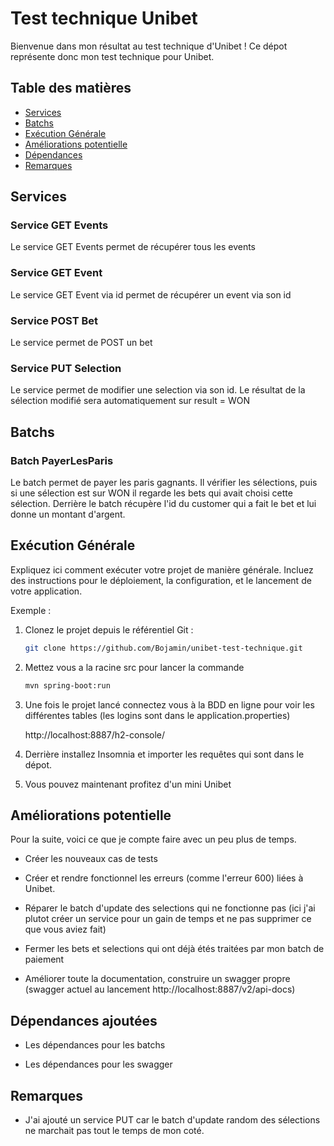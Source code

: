 # Test technique Unibet

Bienvenue dans mon résultat au test technique d'Unibet ! Ce dépot représente donc mon test technique pour Unibet. 

## Table des matières

- [Services](#services)
- [Batchs](#batchs)
- [Exécution Générale](#exécution-générale)
- [Améliorations potentielle](#améliorations-potentielle)
- [Dépendances](#dépendances)
- [Remarques](#remarques)

## Services

### Service GET Events

Le service GET Events permet de récupérer tous les events

### Service GET Event

Le service GET Event via id permet de récupérer un event via son id

### Service POST Bet

Le service permet de POST un bet

### Service PUT Selection

Le service permet de modifier une selection via son id. Le résultat de la sélection modifié sera automatiquement sur result = WON

## Batchs

### Batch PayerLesParis

Le batch permet de payer les paris gagnants. Il vérifier les sélections, puis si une sélection est sur WON il regarde les bets qui avait choisi cette sélection. 
Derrière le batch récupère l'id du customer qui a fait le bet et lui donne un montant d'argent.

## Exécution Générale

Expliquez ici comment exécuter votre projet de manière générale. Incluez des instructions pour le déploiement, la configuration, et le lancement de votre application.

Exemple :

1. Clonez le projet depuis le référentiel Git :

   ```bash
   git clone https://github.com/Bojamin/unibet-test-technique.git
   
2. Mettez vous a la racine src pour lancer la commande 

   ```bash 
   mvn spring-boot:run
   
3. Une fois le projet lancé connectez vous à la BDD en ligne pour voir les différentes tables (les logins sont dans le application.properties)

   http://localhost:8887/h2-console/

4. Derrière installez Insomnia et importer les requêtes qui sont dans le dépot. 

5. Vous pouvez maintenant profitez d'un mini Unibet

## Améliorations potentielle

Pour la suite, voici ce que je compte faire avec un peu plus de temps. 

- Créer les nouveaux cas de tests

- Créer et rendre fonctionnel les erreurs (comme l'erreur 600) liées à Unibet. 

- Réparer le batch d'update des selections qui ne fonctionne pas (ici j'ai plutot créer un service pour un gain de temps et ne pas supprimer ce que vous aviez fait)

- Fermer les bets et selections qui ont déjà étés traitées par mon batch de paiement

- Améliorer toute la documentation, construire un swagger propre (swagger actuel au lancement http://localhost:8887/v2/api-docs)

## Dépendances ajoutées 

- Les dépendances pour les batchs 

- Les dépendances pour les swagger

## Remarques

- J'ai ajouté un service PUT car le batch d'update random des sélections ne marchait pas tout le temps de mon coté. 
